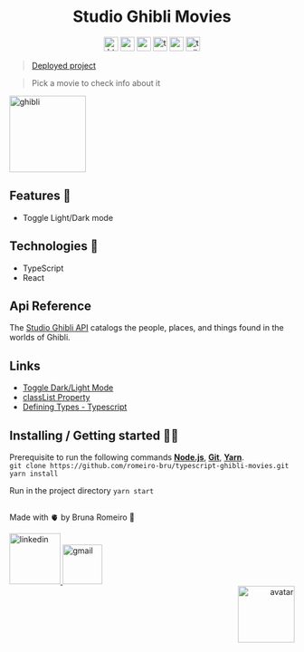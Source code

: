<h1 align="center"> Studio Ghibli Movies </h1>

<div align="center">
  <img  src="https://img.shields.io/badge/HTML5-E34F26?style=for-the-badge&logo=html5&logoColor=white"  height="25" alt="html" />
  <img  src="https://img.shields.io/badge/CSS3-1572B6?style=for-the-badge&logo=css3&logoColor=white"  height="25" alt="css" />
  <img  src="https://img.shields.io/badge/React-20232A?style=for-the-badge&logo=react&logoColor=61DAFB"  height="25" alt="react" />
  <img  src="https://img.shields.io/badge/TypeScript-007ACC?style=for-the-badge&logo=typescript&logoColor=white"  height="25" alt="typescript" />
  <img src="https://img.shields.io/badge/React_Router-CA4245?style=for-the-badge&logo=react-router&logoColor=white" height="25" alt="router" />
  <img src="https://img.shields.io/badge/Netlify-00C7B7?style=for-the-badge&logo=netlify&logoColor=white" height="25" alt="tailwind" />
</div>

> [Deployed project](https://typescript-ghibli-movies.netlify.app/)

> Pick a movie to check info about it

<span  align="left">
  <img  src="https://media.giphy.com/media/dEdgB3euossMg/giphy.gif"  height="135" alt="ghibli">
</span>
<br>

## Features 👾
* Toggle Light/Dark mode

## Technologies :mag_right:
* TypeScript
* React

## Api Reference
The [Studio Ghibli API](https://ghibliapi.herokuapp.com/) catalogs the people, places, and things found in the worlds of Ghibli.

## Links
* [Toggle Dark/Light Mode](https://www.w3schools.com/howto/howto_js_toggle_dark_mode.asp)
* [classList Property](https://www.w3schools.com/jsref/prop_element_classlist.asp) 
* [Defining Types - Typescript](https://www.typescriptlang.org/docs/handbook/typescript-in-5-minutes.html#defining-types)


## Installing / Getting started 👨‍🏭

Prerequisite to run the following commands <strong>[Node.js](https://nodejs.org/en/download/)</strong>, 
                           <strong>[Git](https://git-scm.com/downloads)</strong>, 
                           <strong>[Yarn](https://yarnpkg.com/)</strong>.
<br>
```git clone https://github.com/romeiro-bru/typescript-ghibli-movies.git```
<br>
```yarn install```

Run in the project directory ```yarn start```

## 

Made with 🫀 by Bruna Romeiro 🥰

<div align="left">
   <a href="https://www.linkedin.com/in/romeiro-bruna" target="_blank" >
    <img width="90rem" src="https://img.shields.io/badge/LinkedIn-0077B5?style=for-the-badge&logo=linkedin&logoColor=white" alt="linkedin" />
  </a>
   <a href="mailto:bruna.s.romeiro@gmail.com" target="_blank" >
    <img width="70rem" src="https://img.shields.io/badge/Gmail-D14836?style=for-the-badge&logo=gmail&logoColor=white" alt="gmail" />
  </a> 
</div>
<div align="right">
 <img  src="https://user-images.githubusercontent.com/56081906/147680402-8434cd2f-6781-4fbe-9edc-8a2be5fb2b64.png"  height="100" alt="avatar">
</div>

